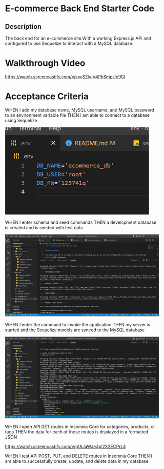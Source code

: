 # E-commerce Back End Starter Code

## Description

The back end for an e-commerce site.With a working Express.js API and configured to use Sequelize to interact with a MySQL database.

# Walkthrough Video

https://watch.screencastify.com/v/kvcSZivIV4PbSmpUo9GI

# Acceptance Criteria

WHEN I add my database name, MySQL username, and MySQL password to an environment variable file
THEN I am able to connect to a database using Sequelize

![alt text](assets/images/1.png)


WHEN I enter schema and seed commands
THEN a development database is created and is seeded with test data

![alt text](assets/images/2.png)

WHEN I enter the command to invoke the application
THEN my server is started and the Sequelize models are synced to the MySQL database


![alt text](assets/images/3.png)

WHEN I open API GET routes in Insomnia Core for categories, products, or tags
THEN the data for each of these routes is displayed in a formatted JSON

https://watch.screencastify.com/v/pfAJaWJe4pI2X2ECPrL4


WHEN I test API POST, PUT, and DELETE routes in Insomnia Core
THEN I am able to successfully create, update, and delete data in my database


